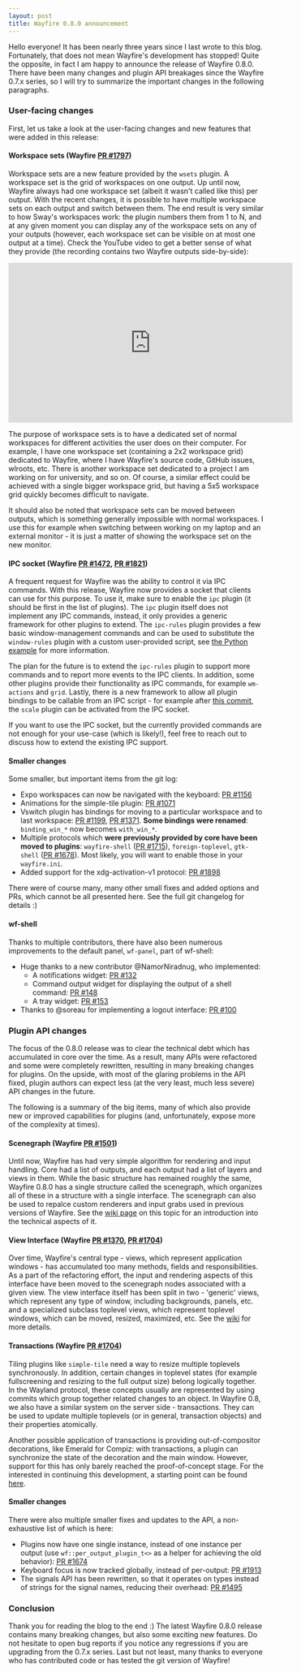 ```yaml
---
layout: post
title: Wayfire 0.8.0 announcement
---
```


Hello everyone! It has been nearly three years since I last wrote to this blog. Fortunately, that does not mean Wayfire's development has stopped! Quite the opposite, in fact I am happy to announce the release of Wayfire 0.8.0. There have been many changes and plugin API breakages since the Wayfire 0.7.x series, so I will try to summarize the important changes in the following paragraphs.


### User-facing changes

First, let us take a look at the user-facing changes and new features that were added in this release:

#### Workspace sets (Wayfire [PR #1797](https://github.com/WayfireWM/wayfire/pull/1797))

Workspace sets are a new feature provided by the `wsets` plugin. A workspace set is the grid of workspaces on one output. Up until now, Wayfire always had one workspace set (albeit it wasn't called like this) per output. With the recent changes, it is possible to have multiple workspace sets on each output and switch between them. The end result is very similar to how Sway's workspaces work: the plugin numbers them from 1 to N, and at any given moment you can display any of the workspace sets on any of your outputs (however, each workspace set can be visible on at most one output at a time). Check the YouTube video to get a better sense of what they provide (the recording contains two Wayfire outputs side-by-side):

<iframe width="560" height="315" src="https://www.youtube.com/embed/QhGqlLK8Elo?si=Kf7Z8Uv5SR7N4ujr" title="YouTube video player" frameborder="0" allow="accelerometer; autoplay; clipboard-write; encrypted-media; gyroscope; picture-in-picture; web-share" allowfullscreen></iframe>

The purpose of workspace sets is to have a dedicated set of normal workspaces for different activities the user does on their computer. For example, I have one workspace set (containing a 2x2 workspace grid) dedicated to Wayfire, where I have Wayfire's source code, GitHub issues, wlroots, etc. There is another workspace set dedicated to a project I am working on for university, and so on. Of course, a similar effect could be achieved with a single bigger workspace grid, but having a 5x5 workspace grid quickly becomes difficult to navigate.

It should also be noted that workspace sets can be moved between outputs, which is something generally impossible with normal workspaces. I use this for example when switching between working on my laptop and an external monitor - it is just a matter of showing the workspace set on the new monitor.

#### IPC socket (Wayfire [PR #1472](https://github.com/WayfireWM/wayfire/pull/1472), [PR #1821](https://github.com/WayfireWM/wayfire/pull/1821))

A frequent request for Wayfire was the ability to control it via IPC commands. With this release, Wayfire now provides a socket that clients can use for this purpose. To use it, make sure to enable the `ipc` plugin (it should be first in the list of plugins). The `ipc` plugin itself does not implement any IPC commands, instead, it only provides a generic framework for other plugins to extend. The `ipc-rules` plugin provides a few basic window-management commands and can be used to substitute the `window-rules` plugin with a custom user-provided script, see [the Python example](https://github.com/WayfireWM/wayfire/blob/master/ipc-scripts/ipc-rules-demo.py) for more information.

The plan for the future is to extend the `ipc-rules` plugin to support more commands and to report more events to the IPC clients. In addition, some other plugins provide their functionality as IPC commands, for example `wm-actions` and `grid`. Lastly, there is a new framework to allow all plugin bindings to be callable from an IPC script - for example after [this commit](https://github.com/WayfireWM/wayfire/pull/1864/commits/48c30481afe47c8235885d2a2c7378091e6293f2), the `scale` plugin can be activated from the IPC socket.

If you want to use the IPC socket, but the currently provided commands are not enough for your use-case (which is likely!), feel free to reach out to discuss how to extend the existing IPC support.

#### Smaller changes

Some smaller, but important items from the git log:

- Expo workspaces can now be navigated with the keyboard: [PR #1156](https://github.com/WayfireWM/wayfire/pull/1156)
- Animations for the simple-tile plugin: [PR #1071](https://github.com/WayfireWM/wayfire/pull/1071)
- Vswitch plugin has bindings for moving to a particular workspace and to last workspace: [PR #1199](https://github.com/WayfireWM/wayfire/pull/1199), [PR #1371](https://github.com/WayfireWM/wayfire/pull/1371). **Some bindings were renamed**: `binding_win_*` now becomes `with_win_*`.
- Multiple protocols which **were previously provided by core have been moved to plugins**: `wayfire-shell` ([PR #1715](https://github.com/WayfireWM/wayfire/pull/1715)), `foreign-toplevel`, `gtk-shell` ([PR #1678](https://github.com/WayfireWM/wayfire/pull/1678)). Most likely, you will want to enable those in your `wayfire.ini`.
- Added support for the xdg-activation-v1 protocol: [PR #1898](https://github.com/WayfireWM/wayfire/pull/1898)

There were of course many, many other small fixes and added options and PRs, which cannot be all presented here. See the full git changelog for details :)

#### wf-shell

Thanks to multiple contributors, there have also been numerous improvements to the default panel, `wf-panel`, part of wf-shell:

- Huge thanks to a new contributor @NamorNiradnug, who implemented:
   - A notifications widget: [PR #132](https://github.com/WayfireWM/wf-shell/pull/132)
   - Command output widget for displaying the output of a shell command: [PR #148](https://github.com/WayfireWM/wf-shell/pull/148)
   - A tray widget: [PR #153](https://github.com/WayfireWM/wf-shell/pull/153)
- Thanks to @soreau for implementing a logout interface: [PR #100](https://github.com/WayfireWM/wf-shell/pull/100)

### Plugin API changes

The focus of the 0.8.0 release was to clear the technical debt which has accumulated in core over the time. As a result, many APIs were refactored and some were completely rewritten, resulting in many breaking changes for plugins. On the upside, with most of the glaring problems in the API fixed, plugin authors can expect less (at the very least, much less severe) API changes in the future.

The following is a summary of the big items, many of which also provide new or improved capabilities for plugins (and, unfortunately, expose more of the complexity at times).

#### Scenegraph (Wayfire [PR #1501](https://github.com/WayfireWM/wayfire/pull/1501))

Until now, Wayfire has had very simple algorithm for rendering and input handling. Core had a list of outputs, and each output had a list of layers and views in them. While the basic structure has remained roughly the same, Wayfire 0.8.0 has a single structure called the scenegraph, which organizes all of these in a structure with a single interface. The scenegraph can also be used to repalce custom renderers and input grabs used in previous versions of Wayfire. See the [wiki page](https://github.com/WayfireWM/wayfire/wiki/Scenegraph) on this topic for an introduction into the technical aspects of it.

#### View Interface (Wayfire [PR #1370](https://github.com/WayfireWM/wayfire/pull/1370), [PR #1704](https://github.com/WayfireWM/wayfire/pull/1704))

Over time, Wayfire's central type - views, which represent application windows - has accumulated too many methods, fields and responsibilities. As a part of the refactoring effort, the input and rendering aspects of this interface have been moved to the scenegraph nodes associated with a given view. The view interface itself has been split in two - 'generic' views, which represent any type of window, including backgrounds, panels, etc. and a specialized subclass toplevel views, which represent toplevel windows, which can be moved, resized, maximized, etc. See the [wiki](https://github.com/WayfireWM/wayfire/wiki/Views,-Toplevels-and-Transactions#views) for more details.

#### Transactions (Wayfire [PR #1704](https://github.com/WayfireWM/wayfire/pull/1704))

Tiling plugins like `simple-tile` need a way to resize multiple toplevels synchronously. In addition, certain changes in toplevel states (for example fullscreening and resizing to the full output size) belong logically together. In the Wayland protocol, these concepts usually are represented by using commits which group together related changes to an object. In Wayfire 0.8, we also have a similar system on the server side - transactions. They can be used to update multiple toplevels (or in general, transaction objects) and their properties atomically.

Another possible application of transactions is providing out-of-compositor decorations, like Emerald for Compiz: with transactions, a plugin can synchronize the state of the decoration and the main window. However, support for this has only barely reached the proof-of-concept stage. For the interested in continuing this development, a starting point can be found [here](https://github.com/ammen99/wf-basic-deco).

#### Smaller changes

There were also multiple smaller fixes and updates to the API, a non-exhaustive list of which is here:

- Plugins now have one single instance, instead of one instance per output (use `wf::per_output_plugin_t<>` as a helper for achieving the old behavior): [PR #1674](https://github.com/WayfireWM/wayfire/pull/1674)
- Keyboard focus is now tracked globally, instead of per-output: [PR #1913](https://github.com/WayfireWM/wayfire/pull/1913)
- The signals API has been rewritten, so that it operates on types instead of strings for the signal names, reducing their overhead: [PR #1495](https://github.com/WayfireWM/wayfire/pull/1495)

### Conclusion

Thank you for reading the blog to the end :) The latest Wayfire 0.8.0 release contains many breaking changes, but also some exciting new features. Do not hesitate to open bug reports if you notice any regressions if you are upgrading from the 0.7.x series. Last but not least, many thanks to everyone who has contributed code or has tested the git version of Wayfire!
